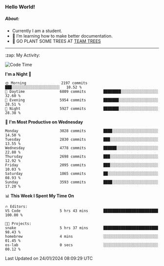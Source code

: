 ### Hello World!

##### About:
- Currently I am a student.
- 🌱 I’m learning how to make better documentation.
- 🌱 GO PLANT SOME TREES AT [TEAM TREES](https://teamtrees.org/)

---
  <summary>:zap: My Activity:</summary>
  
<!--START_SECTION:waka-->
![Code Time](http://img.shields.io/badge/Code%20Time-1%2C274%20hrs%2011%20mins-blue)

**I'm a Night 🦉** 

```text
🌞 Morning                2197 commits        ███░░░░░░░░░░░░░░░░░░░░░░   10.52 % 
🌆 Daytime                6809 commits        ████████░░░░░░░░░░░░░░░░░   32.60 % 
🌃 Evening                5954 commits        ███████░░░░░░░░░░░░░░░░░░   28.51 % 
🌙 Night                  5927 commits        ███████░░░░░░░░░░░░░░░░░░   28.38 % 
```
📅 **I'm Most Productive on Wednesday** 

```text
Monday                   3028 commits        ████░░░░░░░░░░░░░░░░░░░░░   14.50 % 
Tuesday                  2830 commits        ███░░░░░░░░░░░░░░░░░░░░░░   13.55 % 
Wednesday                4778 commits        ██████░░░░░░░░░░░░░░░░░░░   22.88 % 
Thursday                 2698 commits        ███░░░░░░░░░░░░░░░░░░░░░░   12.92 % 
Friday                   2095 commits        ███░░░░░░░░░░░░░░░░░░░░░░   10.03 % 
Saturday                 1865 commits        ██░░░░░░░░░░░░░░░░░░░░░░░   08.93 % 
Sunday                   3593 commits        ████░░░░░░░░░░░░░░░░░░░░░   17.20 % 
```


📊 **This Week I Spent My Time On** 

```text
🔥 Editors: 
VS Code                  5 hrs 43 mins       █████████████████████████   100.00 % 

🐱‍💻 Projects: 
snake                    5 hrs 37 mins       █████████████████████████   98.43 % 
homebrew                 4 mins              ░░░░░░░░░░░░░░░░░░░░░░░░░   01.45 % 
os-lab                   0 secs              ░░░░░░░░░░░░░░░░░░░░░░░░░   00.12 % 
```


 Last Updated on 24/01/2024 08:09:29 UTC
<!--END_SECTION:waka-->

